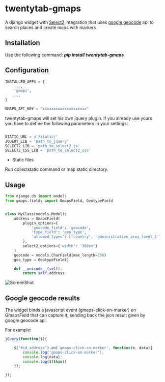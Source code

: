 twentytab-gmaps
===============

A django widget with [Select2](http://ivaynberg.github.com/select2/) integration that uses [google geocode](https://developers.google.com/maps/documentation/geocoding/) api to search places and create maps with markers

## Installation

Use the following command: <b><i>pip install twentytab-gmaps</i></b>

## Configuration

```py
INSTALLED_APPS = {
    ...,
    'gmaps',
    ...
}

GMAPS_API_KEY = "xxxxxxxxxxxxxxxxxxxx"

```

twentytab-gmaps will set his own jquery plugin. If you already use yours you have to define the following parameters in your settings:

```py

STATIC_URL = u'/static/'
JQUERY_LIB = 'path_to_jquery'
SELECT2_LIB = 'path_to_select2_js'
SELECT2_CSS_LIB = 'path_to_select2_css'

```


- Static files

Run collectstatic command or map static directory.

## Usage

```py
from django.db import models
from gmaps.fields import GmapsField, GeotypeField


class MyClass(models.Model):
    address = GmapsField(
        plugin_options={
            'geocode_field': 'geocode',
            'type_field': 'geo_type',
            'allowed_types': ['country', 'administrative_area_level_1']
        },
        select2_options={'width': '300px'}
    )
    geocode = models.CharField(max_length=250)
    geo_type = GeotypeField()

    def __unicode__(self):
        return self.address
```

![ScreenShot](https://raw.github.com/20tab/twentytab-gmaps/master/img/screenshot.png)


## Google geocode results

The widget binds a javascript event (gmaps-click-on-marker) on GmapsField that can capture it,
sending back the json result given by google geocode api.

For example:
```js
jQuery(function($){

    $("#id_address").on('gmaps-click-on-marker', function(e, data){
        console.log('gmaps-click-on-marker');
        console.log(data);
        console.log($(this))
    });

});
```